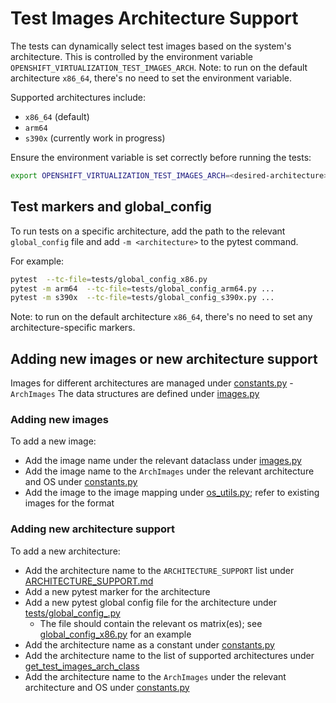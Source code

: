 # Test Images Architecture Support

The tests can dynamically select test images based on the system's architecture.
This is controlled by the environment variable `OPENSHIFT_VIRTUALIZATION_TEST_IMAGES_ARCH`.
Note: to run on the default architecture `x86_64`, there's no need to set the environment variable.

Supported architectures include:

- `x86_64` (default)
- `arm64`
- `s390x` (currently work in progress)

Ensure the environment variable is set correctly before running the tests:

```bash
export OPENSHIFT_VIRTUALIZATION_TEST_IMAGES_ARCH=<desired-architecture>
```

## Test markers and global_config
To run tests on a specific architecture, add the path to the relevant `global_config` file and add `-m <architecture>` to the pytest command.

For example:

```bash
pytest  --tc-file=tests/global_config_x86.py
pytest -m arm64  --tc-file=tests/global_config_arm64.py ...
pytest -m s390x  --tc-file=tests/global_config_s390x.py ...
```

Note: to run on the default architecture `x86_64`, there's no need to set any architecture-specific markers.

## Adding new images or new architecture support
Images for different architectures are managed under [constants.py](../utilities/constants.py) - `ArchImages`
The data structures are defined under [images.py](../libs/infra/images.py)

### Adding new images
To add a new image:
- Add the image name under the relevant dataclass under [images.py](../libs/infra/images.py)
- Add the image name to the `ArchImages` under the relevant architecture and OS under [constants.py](../utilities/constants.py)
- Add the image to the image mapping under [os_utils.py](../utilities/os_utils.py); refer to existing images for the format

### Adding new architecture support
To add a new architecture:
- Add the architecture name to the `ARCHITECTURE_SUPPORT` list under [ARCHITECTURE_SUPPORT.md](ARCHITECTURE_SUPPORT.md)
- Add a new pytest marker for the architecture
- Add a new pytest global config file for the architecture under [tests/global_config_<architecture>.py](../tests/global_config_<architecture>.py)
  - The file should contain the relevant os matrix(es); see [global_config_x86.py](../tests/global_config_x86.py) for an example
- Add the architecture name as a constant under [constants.py](../utilities/constants.py)
- Add the architecture name to the list of supported architectures under [get_test_images_arch_class](../utilities/constants.py)
- Add the architecture name to the `ArchImages` under the relevant architecture and OS under [constants.py](../utilities/constants.py)
